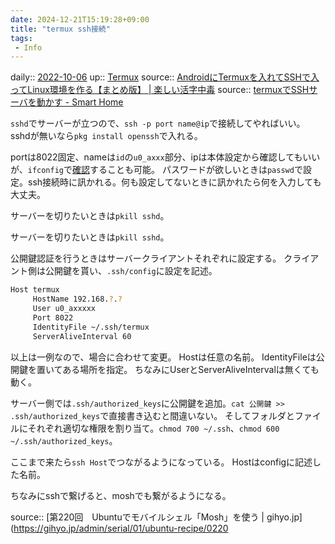 ```yaml
---
date: 2024-12-21T15:19:28+09:00
title: "termux ssh接続"
tags:
 - Info
---
```


daily:: [2022-10-06](Daily_Note/2022-10-06.md)
up:: [Termux](../Bar/App/Termux.md)
source:: [AndroidにTermuxを入れてSSHで入ってLinux環境を作る【まとめ版】 | 楽しい活字中毒](https://tanokatu.com/2021/06/22/linux-android-linux-2/)
source:: [termuxでSSHサーバを動かす - Smart Home](https://scrapbox.io/smart-home/termux%E3%81%A7SSH%E3%82%B5%E3%83%BC%E3%83%90%E3%82%92%E5%8B%95%E3%81%8B%E3%81%99)

`sshd`でサーバーが立つので、`ssh -p port name@ip`で接続してやればいい。
sshdが無いなら`pkg install openssh`で入れる。

portは8022固定、nameは`id`の`u0_axxx`部分、ipは本体設定から確認してもいいが、`ifconfig`で[確認](ipアドレスが知りたい.md)することも可能。
パスワードが欲しいときは`passwd`で設定。ssh接続時に訊かれる。何も設定してないときに訊かれたら何を入力しても大丈夫。

サーバーを切りたいときは`pkill sshd`。

サーバーを切りたいときは`pkill sshd`。

公開鍵認証を行うときはサーバークライアントそれぞれに設定する。
クライアント側は公開鍵を貰い、`.ssh/config`に設定を記述。

```sh
Host termux
     HostName 192.168.?.?
     User u0_axxxxx
     Port 8022
     IdentityFile ~/.ssh/termux
     ServerAliveInterval 60
```

以上は一例なので、場合に合わせて変更。
Hostは任意の名前。
IdentityFileは公開鍵を置いてある場所を指定。
ちなみにUserとServerAliveIntervalは無くても動く。

サーバー側では`.ssh/authorized_keys`に公開鍵を追加。`cat 公開鍵 >> .ssh/authorized_keys`で直接書き込むと間違いない。
そしてフォルダとファイルにそれぞれ適切な権限を割り当て。`chmod 700 ~/.ssh`、`chmod 600 ~/.ssh/authorized_keys`。

ここまで来たら`ssh Host`でつながるようになっている。
Hostはconfigに記述した名前。


ちなみにsshで繋げると、moshでも繋がるようになる。

source:: [第220回　Ubuntuでモバイルシェル「Mosh」を使う | gihyo.jp](https://gihyo.jp/admin/serial/01/ubuntu-recipe/0220

